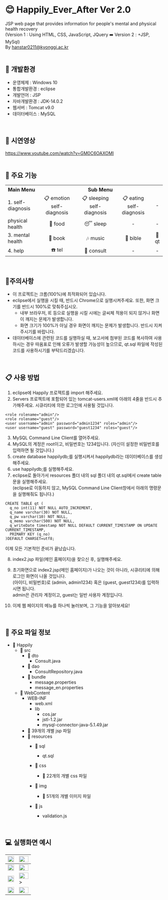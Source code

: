 # 😊 Happily_Ever_After Ver 2.0   
JSP web page that provides information for people's mental and physical health recovery  
(Version 1 : Using HTML, CSS, JavaScript, JQuery ➡️ Version 2 : +JSP, MySql)  
By hanstar0211@kyonggi.ac.kr   
<br/>

## 🌳 개발환경
- 운영체제 : Windows 10   
- 통합개발환경 : eclipse   
- 개발언어 : JSP   
- 자바개발환경 : JDK-14.0.2   
- 웹서버 : Tomcat v9.0  
- 데이터베이스 : MySQL 
<br/>   

## 🎥 시연영상  
https://www.youtube.com/watch?v=GM0C6OAXOMI    
<br/>

## 👻 주요 기능  
	
<table width="100%" style="table-layout:fixed">
  <tr background-color = "#f0f0f0">
    <th>Main Menu</th>
    <th colspan = "4">Sub Menu </th>
  </tr>
  <tr>
	  <td>1. self-diagnosis</td>
	  <td align=center>📋 emotion self-diagnosis</td>
	  <td align=center>📋 sleeping self-diagnosis</td>
	  <td align=center>📋 eating self-diagnosis</td>
	  <td align=center>-</td>
  </tr>
  <tr>
	  <td>physical health</td>
	  <td align=center>🍎 food</td>
	  <td align=center>😴 sleep</td>
	  <td align=center>-</td>
	  <td align=center>-</td>
  </tr>
  <tr>
	  <td>3️. mental health</td>
	  <td align=center>📗 book</td>
	  <td align=center>🎶 music</td>
	  <td align=center>📓 bible</td>
	  <td align=center>🙏 qt</td>
  </tr>
  <tr>
	  <td>4️. help</td>
	  <td align=center>☎️ tel</td>
	  <td align=center>🏥 consult</td>
	  <td align=center>-</td>
	  <td align=center>-</td>
  </tr>
</table>	
<br/>

## 🔔주의사항  
- 이 프로젝트는 크롬(100%)에 최적화되어 있습니다.  
- eclipse에서 실행을 시킬 때, 반드시 Chrome으로 실행시켜주세요. 또한, 화면 크기를 반드시 100%로 맞춰주십시오.  
	- 내부 브라우저, IE 등으로 실행을 시킬 시에는 글씨체 적용이 되지 않거나 화면이 깨지는 문제가 발생합니다.   
	- 화면 크기가 100%가 아닐 경우 화면이 깨지는 문제가 발생합니다. 반드시 지켜주시기를 바랍니다.  
- 데이터베이스에 관련된 코드를 실행하실 때, 보고서에 첨부된 코드를 복사하여 사용하시는 경우 따옴표로 인해 오류가 발생할 가능성이 높으므로, qt.sql 파일에 작성된 코드를 사용하시기를 부탁드리겠습니다.    
<br/>

## 📋 사용 방법  
1. eclipse에 Happily 프로젝트를 import 해주세요.  
2. Servers 프로젝트에 포함되어 있는 tomcat-users.xml에 아래의 4줄을 반드시 추가해주세요. 시큐리티에 의한 로그인에 사용될 것입니다.
```
<role rolename="admin"/>  
<role rolename="guest"/>  
<user username="admin" password="admin1234" roles="admin"/>  
<user username="guest" password="guest1234" roles="guest"/>  
```
3. MySQL Command Line Client를 열어주세요.  
4. MySQL의 계정은 root이고, 비밀번호는 1234입니다. (자신이 설정한 비밀번호를 입력하면 될 것입니다.)  
5. create database happilydb;를 실행시켜서 happilydb라는 데이터베이스를 생성해주세요.  
6. use happilydb;를 실행해주세요.  
7. eclipse로 돌아가서 resources 폴더 내의 sql 폴더 내의 qt.sql에서 create table문을 실행해주세요.  
(eclipse로 이동하지 않고, MySQL Command Line Client창에서 아래의 명령문을 실행해줘도 됩니다.)  
```
CREATE TABLE qt (  
  q_no int(11) NOT NULL AUTO_INCREMENT,  
  q_name varchar(30) NOT NULL,  
  q_pw varchar(10) NOT NULL,  
  q_memo varchar(500) NOT NULL,  
  q_writeDate timestamp NOT NULL DEFAULT CURRENT_TIMESTAMP ON UPDATE CURRENT_TIMESTAMP,  
  PRIMARY KEY (q_no)  
)DEFAULT CHARSET=utf8;  
```
이제 모든 기본적인 준비가 끝났습니다.  

8. index2.jsp 파일(메인 홈페이지)을 찾으신 후, 실행해주세요.  
9. 초기화면으로 index2.jsp(메인 홈페이지)가 나오는 것이 아니라, 시큐리티에 의해 로그인 화면이 나올 것입니다.  
(아이디, 비밀번호)로 (admin, admin1234) 혹은 (guest, guest1234)를 입력하시면 됩니다.  
admin은 관리자 계정이고, guest는 일반 사용자 계정입니다.  

10. 이제 웹 페이지의 메뉴를 하나씩 눌러보며, 그 기능을 알아보세요!     
<br/>

## 📝 주요 파일 정보  
- 📑 Happily   
	- 📁 src  
		- 📁 dto   
			- Consult.java  
		- 📁 dao   
			- ConsultRepository.java  
		- 📁 bundle   
			- message.properties  
			- message_en.properties  
	- 📁 WebContent   
		- WEB-INF  
			- web.xml  
			- lib  
			     - cos.jar  
			     - jstl-1.2.jar  
			     - mysql-connector-java-5.1.49.jar  
		- 📄 39개의 개별 jsp 파일  
		- 📁 resources   
			- 📁 sql   
			     - qt.sql  
			- 📁 css   
			     - 📄 22개의 개별 css 파일  
			- 📁 img   
			     - 📄 51개의 개별 이미지 파일  
			- 📁 js   

			     - validation.js  
<br/>

## 💻 실행화면 예시
|<img width="100%" src="https://user-images.githubusercontent.com/89199587/173984185-64f5c86c-b6d2-4e29-86f6-3fc239989027.png"/>|<img width="100%" src="https://user-images.githubusercontent.com/89199587/173984275-00391a93-94a4-4bd2-8ec2-5f6cd1f2a644.png"/>|
|------|-----|
|<img width="100%" src="https://user-images.githubusercontent.com/89199587/173984289-70d0b08b-be01-4ed7-906c-dc8a54b69104.png"/>|<img width="100%" src="https://user-images.githubusercontent.com/89199587/173984295-ed1ad38e-8403-4f90-be5f-d8daa404dce5.png"/>|
|<img width="100%" src="https://user-images.githubusercontent.com/89199587/173984302-2032d242-9826-418f-aebf-18e1a9970e64.png"/>|<img width="100%" src="https://user-images.githubusercontent.com/89199587/173984810-e3e1b806-b26a-46f4-8d25-f9030651adcc.png"/>>|
|<img width="100%" src="https://user-images.githubusercontent.com/89199587/173984551-26e96f4c-a872-4aab-942e-f3d34832c383.png"/>|<img width="100%" src="https://user-images.githubusercontent.com/89199587/173985683-2934c8e2-36fe-4bea-b737-045598bb5062.png"/>|

